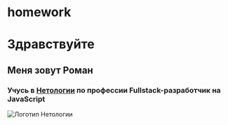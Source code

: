 # homework
# Здравствуйте
## Меня зовут Роман
### Учусь в [Нетологии](https://netology.ru/) по профессии Fullstack-разработчик на JavaScript
![Логотип Нетологии](https://netology.ru/dist/public/images/logo-color-text_89097e.svg)
